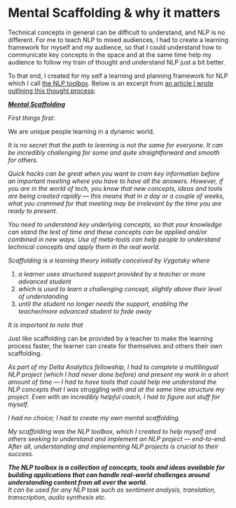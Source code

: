# Mental Scaffolding & why it matters

Technical concepts in general can be difficult to understand, and NLP is no different. For me to teach NLP to mixed audiences, I had to create a learning framework for myself and my audience, so that I could understand how to communicate key concepts in the space and at the same time help my audience to follow my train of thought and understand NLP just a bit better.

To that end, I created for my self a learning and planning framework for NLP which I call <u>the NLP toolbox</u>. Below is an excerpt from [an article I wrote outlining this thought process](https://medium.com/@ceethinwa/delivering-success-in-natural-language-processing-projects-part-one-40c4775cf6a9):

<u>_**Mental Scaffolding**_</u>

*First things first:*

  We are unique people learning in a dynamic world.

*It is no secret that the path to learning is not the same for everyone. It can be incredibly challenging for some and quite straightforward and smooth for others.*

*Quick hacks can be great when you want to cram key information before an important meeting where you have to have all the answers. However, if you are in the world of tech, you know that new concepts, ideas and tools are being created rapidly — this means that in a day or a couple of weeks, what you crammed for that meeting may be irrelevant by the time you are ready to present.*

*You need to understand key underlying concepts, so that your knowledge can stand the test of time and these concepts can be applied and/or combined in new ways. Use of meta-tools can help people to understand technical concepts and apply them in the real world.*

*Scaffolding is a learning theory initially conceived by Vygotsky where*
1. *a learner uses structured support provided by a teacher or more advanced student*
2. *which is used to learn a challenging concept, slightly above their level of understanding*
3. *until the student no longer needs the support, enabling the teacher/more advanced student to fade away*

*It is important to note that*

  Just like scaffolding can be provided by a teacher to make the learning process faster, the learner can create for themselves and others their own scaffolding.

*As part of my Delta Analytics fellowship, I had to complete a multilingual NLP project (which I had never done before) and present my work in a short amount of time — I had to have tools that could help me understand the NLP concepts that I was struggling with and at the same time structure my project. Even with an incredibly helpful coach, I had to figure out stuff for myself.*

*I had no choice; I had to create my own mental scaffolding.*

*My scaffolding was the NLP toolbox, which I created to help myself and others seeking to understand and implement an NLP project — end-to-end. After all, understanding and implementing NLP projects is crucial to their success.*

_**The NLP toolbox is a collection of concepts, tools and ideas available for building applications that can handle real-world challenges around understanding content from all over the world.**_<br>
*It can be used for any NLP task such as sentiment analysis, translation, transcription, audio synthesis etc.*
